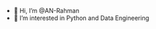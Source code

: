 - 👋 Hi, I’m @AN-Rahman
- 👀 I’m interested in Python and Data Engineering


<!---
AN-Rahman/AN-Rahman is a ✨ special ✨ repository because its `README.md` (this file) appears on your GitHub profile.
You can click the Preview link to take a look at your changes.
--->
